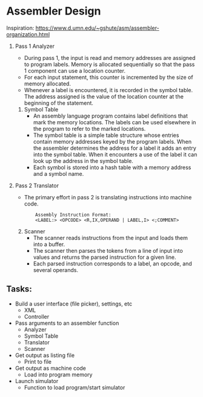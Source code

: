 # Assembler Design

Inspiration:
https://www.d.umn.edu/~gshute/asm/assembler-organization.html

1. Pass 1 Analyzer
    - During pass 1, the input is read and memory addresses are assigned to program labels. Memory is allocated sequentially so that the pass 1 component can use a location counter.
    - For each input statement, this counter is incremented by the size of memory allocated.
    - Whenever a label is encountered, it is recorded in the symbol table. The address assigned is the value of the location counter at the beginning of the statement.

    1. Symbol Table
        - An assembly language program contains label definitions that mark the memory locations. The labels can be used elsewhere in the program to refer to the marked locations.
        - The symbol table is a simple table structure whose entries contain memory addresses keyed by the program labels. When the assembler determines the address for a label it adds an entry into the symbol table. When it encounters a use of the label it can look up the address in the symbol table.
        - Each symbol is stored into a hash table with a memory address and a symbol name.

2. Pass 2 Translator
    - The primary effort in pass 2 is translating instructions into machine code.
        ```text
            Assembly Instruction Format:
            <LABEL:> <OPCODE> <R,IX,OPERAND | LABEL,I> <;COMMENT>
        ```

    2. Scanner
        - The scanner reads instructions from the input and loads them into a buffer.
        - The scanner then parses the tokens from a line of input into values and returns the parsed instruction for a given line.
        - Each parsed instruction corresponds to a label, an opcode, and several operands.

## Tasks:
 - Build a user interface (file picker), settings, etc
    - XML
    - Controller
 - Pass arguments to an assembler function
    - Analyzer
    - Symbol Table
    - Translator
    - Scanner
 - Get output as listing file
    - Print to file
 - Get output as machine code
    - Load into program memory
 - Launch simulator
    - Function to load program/start simulator